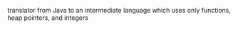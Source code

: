 translator from Java to an intermediate language which uses only functions, heap pointers, and integers
